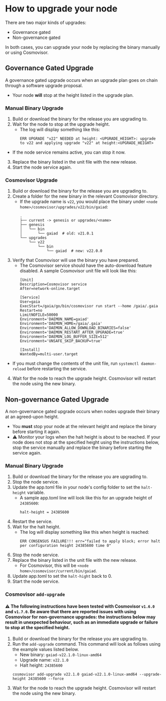 # How to upgrade your node

There are two major kinds of upgrades:
* Governance gated
* Non-governance gated

In both cases, you can upgrade your node by replacing the binary manually or using Cosmovisor.


## Governance Gated Upgrade

A governance gated upgrade occurs when an upgrade plan goes on chain through a software upgrade proposal.
* Your node **will** stop at the height listed in the upgrade plan.

### Manual Binary Upgrade

1. Build or download the binary for the release you are upgrading to.
2. Wait for the node to stop at the upgrade height.
   * The log will display something like this:
     ```
     ERR UPGRADE "v22" NEEDED at height: <UPGRADE_HEIGHT>: upgrade to v22 and applying upgrade "v22" at height:<UPGRADE_HEIGHT>
     ```
  * If the node service remains active, you can stop it now.
3. Replace the binary listed in the unit file with the new release.
4. Start the node service again.

### Cosmovisor Upgrade

1. Build or download the binary for the release you are upgrading to.
2. Create a folder for the new binary in the relevant Cosmovisor directory.
   * If the upgrade name is `v22`, you would place the binary under `<node home>/cosmovisor/upgrades/v22/bin/gaiad`:
     ```
     .
     ├── current -> genesis or upgrades/<name>
     ├── genesis
     │   └── bin
     │       └── gaiad  # old: v21.0.1
     └── upgrades
         └── v22
             └── bin
                 └── gaiad  # new: v22.0.0
     ```
3. Verify that Cosmovisor will use the binary you have prepared.
   * The Cosmovisor service should have the auto-download feature disabled. A sample Cosmovisor unit file will look like this:
     ```
     [Unit]
     Description=Cosmovisor service
     After=network-online.target
     
     [Service]
     User=gaia
     ExecStart=/gaia/go/bin/cosmovisor run start --home /gaia/.gaia
     Restart=no
     LimitNOFILE=50000
     Environment='DAEMON_NAME=gaiad'
     Environment='DAEMON_HOME=/gaia/.gaia'
     Environment='DAEMON_ALLOW_DOWNLOAD_BINARIES=false'
     Environment='DAEMON_RESTART_AFTER_UPGRADE=true'
     Environment='DAEMON_LOG_BUFFER_SIZE=512'
     Environment='UNSAFE_SKIP_BACKUP=true'
     
     [Install]
     WantedBy=multi-user.target
     ```
  * If you must change the contents of the unit file, run `systemctl daemon-reload` before restarting the service.
4. Wait for the node to reach the upgrade height. Cosmovisor will restart the node using the new binary.


## Non-governance Gated Upgrade

A non-governance gated upgrade occurs when nodes upgrade their binary at an agreed-upon height.

* You **must** stop your node at the relevant height and replace the binary before starting it again.
* ⚠️ Monitor your logs when the halt height is about to be reached. If your node does not stop at the specified height using the instructions below, stop the service manually and replace the binary before starting the service again.

### Manual Binary Upgrade

1. Build or download the binary for the release you are upgrading to.
2. Stop the node service.
3. Update the app.toml file in your node's config folder to set the `halt-height` variable.
   * A sample app.toml line will look like this for an upgrade height of `24385600`:
     ```
     halt-height = 24385600
     ```
4. Restart the service.
5. Wait for the halt height. 
   * The log will display something like this when height is reached:
     ```
     ERR CONSENSUS FAILURE!!! err="failed to apply block; error halt per configuration height 24385600 time 0" 
     ```
7. Stop the node service.
8. Replace the binary listed in the unit file with the new release.
   * For Cosmovisor, this will be `<node home>/cosmovisor/current/bin/gaiad`.
9.  Update app.toml to set the `halt-hight` back to 0.
10. Start the node service.

### Cosmovisor `add-upgrade`

#### ⚠️ The following instructions have been tested with Cosmovisor `v1.6.0` and `v1.7.0`. Be aware that there are reported issues with using Cosmovisor for non-governance upgrades: the instructions below may result in unexpected behaviour, such as an immediate upgrade or failure to stop at the specified height.

1. Build or download the binary for the release you are upgrading to.
2. Run the `add-upgrade` command. This command will look as follows using the example values listed below.
   * New binary: `gaiad-v22.1.0-linux-amd64`
   * Upgrade name: `v22.1.0`
   * Halt height: `24385600`
   ```
   cosmovisor add-upgrade v22.1.0 gaiad-v22.1.0-linux-amd64 --upgrade-height 24385600 --force
   ```
3. Wait for the node to reach the upgrade height. Cosmovisor will restart the node using the new binary.